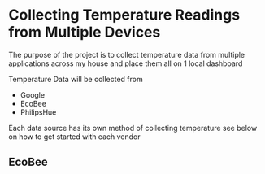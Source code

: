 # Collecting Temperature Readings from Multiple Devices
The purpose of the project is to collect temperature data from multiple applications across my house and place them all on 1 local dashboard

Temperature Data will be collected from
- Google
- EcoBee
- PhilipsHue

Each data source has its own method of collecting temperature see below on how to get started with each vendor

## EcoBee
